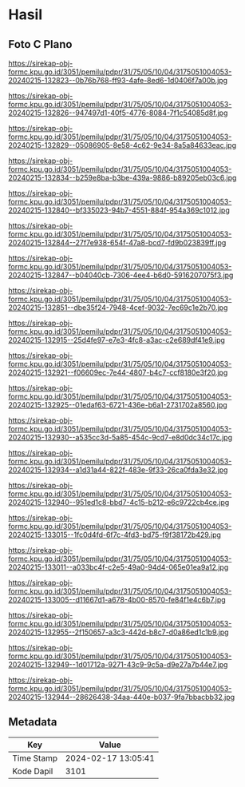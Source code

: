 # Hasil

## Foto C Plano

https://sirekap-obj-formc.kpu.go.id/3051/pemilu/pdpr/31/75/05/10/04/3175051004053-20240215-132823--0b76b768-ff93-4afe-8ed6-1d0406f7a00b.jpg

https://sirekap-obj-formc.kpu.go.id/3051/pemilu/pdpr/31/75/05/10/04/3175051004053-20240215-132826--947497d1-40f5-4776-8084-7f1c54085d8f.jpg

https://sirekap-obj-formc.kpu.go.id/3051/pemilu/pdpr/31/75/05/10/04/3175051004053-20240215-132829--05086905-8e58-4c62-9e34-8a5a84633eac.jpg

https://sirekap-obj-formc.kpu.go.id/3051/pemilu/pdpr/31/75/05/10/04/3175051004053-20240215-132834--b259e8ba-b3be-439a-9886-b89205eb03c6.jpg

https://sirekap-obj-formc.kpu.go.id/3051/pemilu/pdpr/31/75/05/10/04/3175051004053-20240215-132840--bf335023-94b7-4551-884f-954a369c1012.jpg

https://sirekap-obj-formc.kpu.go.id/3051/pemilu/pdpr/31/75/05/10/04/3175051004053-20240215-132844--27f7e938-654f-47a8-bcd7-fd9b023839ff.jpg

https://sirekap-obj-formc.kpu.go.id/3051/pemilu/pdpr/31/75/05/10/04/3175051004053-20240215-132847--b04040cb-7306-4ee4-b6d0-5916207075f3.jpg

https://sirekap-obj-formc.kpu.go.id/3051/pemilu/pdpr/31/75/05/10/04/3175051004053-20240215-132851--dbe35f24-7948-4cef-9032-7ec69c1e2b70.jpg

https://sirekap-obj-formc.kpu.go.id/3051/pemilu/pdpr/31/75/05/10/04/3175051004053-20240215-132915--25d4fe97-e7e3-4fc8-a3ac-c2e689df41e9.jpg

https://sirekap-obj-formc.kpu.go.id/3051/pemilu/pdpr/31/75/05/10/04/3175051004053-20240215-132921--f06609ec-7e44-4807-b4c7-ccf8180e3f20.jpg

https://sirekap-obj-formc.kpu.go.id/3051/pemilu/pdpr/31/75/05/10/04/3175051004053-20240215-132925--01edaf63-6721-436e-b6a1-2731702a8560.jpg

https://sirekap-obj-formc.kpu.go.id/3051/pemilu/pdpr/31/75/05/10/04/3175051004053-20240215-132930--a535cc3d-5a85-454c-9cd7-e8d0dc34c17c.jpg

https://sirekap-obj-formc.kpu.go.id/3051/pemilu/pdpr/31/75/05/10/04/3175051004053-20240215-132934--a1d31a44-822f-483e-9f33-26ca0fda3e32.jpg

https://sirekap-obj-formc.kpu.go.id/3051/pemilu/pdpr/31/75/05/10/04/3175051004053-20240215-132940--951ed1c8-bbd7-4c15-b212-e6c9722cb4ce.jpg

https://sirekap-obj-formc.kpu.go.id/3051/pemilu/pdpr/31/75/05/10/04/3175051004053-20240215-133015--1fc0d4fd-6f7c-4fd3-bd75-f9f38172b429.jpg

https://sirekap-obj-formc.kpu.go.id/3051/pemilu/pdpr/31/75/05/10/04/3175051004053-20240215-133011--a033bc4f-c2e5-49a0-94d4-065e01ea9a12.jpg

https://sirekap-obj-formc.kpu.go.id/3051/pemilu/pdpr/31/75/05/10/04/3175051004053-20240215-133005--d11667d1-a678-4b00-8570-fe84f1e4c6b7.jpg

https://sirekap-obj-formc.kpu.go.id/3051/pemilu/pdpr/31/75/05/10/04/3175051004053-20240215-132955--2f150657-a3c3-442d-b8c7-d0a86ed1c1b9.jpg

https://sirekap-obj-formc.kpu.go.id/3051/pemilu/pdpr/31/75/05/10/04/3175051004053-20240215-132949--1d01712a-9271-43c9-9c5a-d9e27a7b44e7.jpg

https://sirekap-obj-formc.kpu.go.id/3051/pemilu/pdpr/31/75/05/10/04/3175051004053-20240215-132944--28626438-34aa-440e-b037-9fa7bbacbb32.jpg


## Metadata

| Key        | Value               |
| ---------- | ------------------- |
| Time Stamp | 2024-02-17 13:05:41 |
| Kode Dapil | 3101                |



